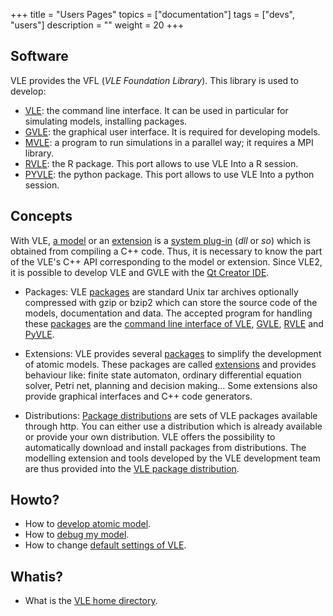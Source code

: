 +++
title = "Users Pages"
topics = ["documentation"]
tags = ["devs", "users"]
description = ""
weight = 20
+++

## Software

VLE provides the VFL (_VLE Foundation Library_). This library is used to
develop:

- [VLE](vle-cli): the command line interface. It can be used in particular for
  simulating models, installing packages.
- [GVLE](gvle): the graphical user interface. It is required for developing
  models.
- [MVLE](mvle): a program to run simulations in a parallel way; it requires a
  MPI library.
- [RVLE](rvle): the R package. This port allows to use VLE Into a R session.
- [PYVLE](pyvle): the python package. This port allows to use VLE Into a python
  session.

## Concepts

With VLE, [a model](../theory/atomic-model) or an [extension](extensions) is
a [system plug-in](https://en.wikipedia.org/wiki/Library_(computing)) (*dll* or
*so*) which is obtained from compiling a C++ code. Thus, it is necessary to
know the part of the VLE's C++ API corresponding to the model or extension.
Since VLE2, it is possible to develop VLE and GVLE with the [Qt Creator
IDE](../dev/qtcreator).

* Packages: VLE [packages](packages) are standard Unix tar archives optionally
  compressed with gzip or bzip2 which can store the source code of the models,
  documentation and data. The accepted program for handling these
  [packages](packages) are the [command line interface of VLE](vle-cli),
  [GVLE](gvle), [RVLE](rvle) and [PyVLE](pyvle).

* Extensions: VLE provides several [packages](packages) to simplify the
  development of atomic models. These packages are called
  [extensions](extensions) and provides behaviour like: finite state automaton,
  ordinary differential equation solver, Petri net, planning and decision
  making... Some extensions also provide graphical interfaces and C++ code
  generators.

* Distributions: [Package distributions](distributions) are sets of VLE
  packages available through http. You can either use a distribution which is
  already available or provide your own distribution. VLE offers the
  possibility to automatically download and install packages from
  distributions. The modelling extension and tools developed by the VLE
  development team are thus provided into the [VLE package
  distribution](../../packages).

## Howto?

- How to [develop atomic model](../theory/atomic-model).
- How to [debug my model](debug-model).
- How to change [default settings of VLE](configuration-file).

## Whatis?

- What is the [VLE home directory](vle-home).

